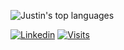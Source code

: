 ![Justin's top languages](https://github-readme-stats.vercel.app/api/top-langs/?username=justin-the-developer&show_icons=true&title_color=f6c32c&icon_color=f6c32c&text_color=9f9f9f&bg_color=151515&count_private=true&layout=compact) 

[![Linkedin](https://img.shields.io/badge/linked-in-369?style=flat-square&logo=linkedin&logoColor=white&color=blue)](https://www.linkedin.com/in/justin-sungwook-lee)
[![Visits](https://komarev.com/ghpvc/?username=justin-the-developer&logo=GitHub&label=github%20visits&color=336699&logoColor=white&style=flat-square)](https://github.com/justin-the-developer)
